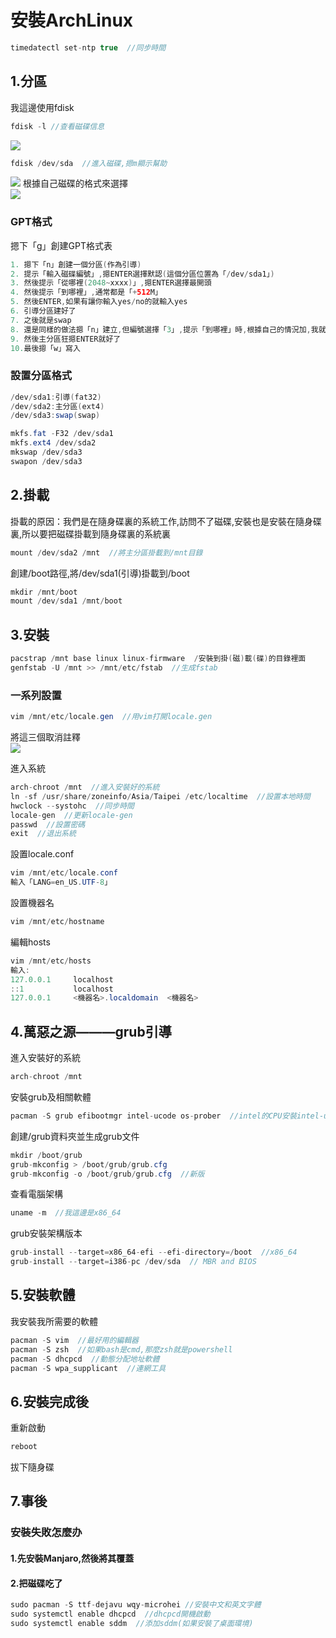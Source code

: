 # 安裝ArchLinux
```java
timedatectl set-ntp true  //同步時間
```
## 1.分區
我這邊使用fdisk
```java
fdisk -l //查看磁碟信息
```
![](https://github.com/XxiaozhaiX/images/blob/main/fdisk/main.jpg)
```java
fdisk /dev/sda  //進入磁碟,摁m顯示幫助
```
![](https://github.com/XxiaozhaiX/images/blob/main/fdisk/fdiskdev.png)
根據自己磁碟的格式來選擇  
![](https://github.com/XxiaozhaiX/images/blob/main/fdisk/n.png)
### GPT格式
摁下「g」創建GPT格式表
```java 
1. 摁下「n」創建一個分區(作為引導)
2. 提示「輸入磁碟編號」,摁ENTER選擇默認(這個分區位置為「/dev/sda1」)
3. 然後提示「從哪裡(2048~xxxx)」,摁ENTER選擇最開頭
4. 然後提示「到哪裡」,通常都是「+512M」
5. 然後ENTER,如果有讓你輸入yes/no的就輸入yes
6. 引導分區建好了
7. 之後就是swap
8. 還是同樣的做法摁「n」建立,但編號選擇「3」,提示「到哪裡」時,根據自己的情況加,我就輸入我的記憶體大小「+8G」
9. 然後主分區狂摁ENTER就好了
10.最後摁「w」寫入
```
### 設置分區格式
```java
/dev/sda1:引導(fat32)
/dev/sda2:主分區(ext4)
/dev/sda3:swap(swap)
```
```java
mkfs.fat -F32 /dev/sda1
mkfs.ext4 /dev/sda2
mkswap /dev/sda3
swapon /dev/sda3
```
## 2.掛載
掛載的原因：我們是在隨身碟裏的系統工作,訪問不了磁碟,安裝也是安裝在隨身碟裏,所以要把磁碟掛載到隨身碟裏的系統裏
```java
mount /dev/sda2 /mnt  //將主分區掛載到/mnt目錄
```
創建/boot路徑,將/dev/sda1(引導)掛載到/boot
```java
mkdir /mnt/boot
mount /dev/sda1 /mnt/boot
```
##  3.安裝
```java
pacstrap /mnt base linux linux-firmware  /安裝到掛(磁)載(碟)的目錄裡面
genfstab -U /mnt >> /mnt/etc/fstab  //生成fstab
```
### 一系列設置
```java
vim /mnt/etc/locale.gen  //用vim打開locale.gen
```
將這三個取消註釋    
![](https://github.com/XxiaozhaiX/images/blob/main/fdisk/locale.gen.png)  
  
進入系統    
```java
arch-chroot /mnt  //進入安裝好的系統
ln -sf /usr/share/zoneinfo/Asia/Taipei /etc/localtime  //設置本地時間
hwclock --systohc  //同步時間
locale-gen  //更新locale-gen
passwd  //設置密碼
exit  //退出系統
```
設置locale.conf   
```java
vim /mnt/etc/locale.conf
輸入「LANG=en_US.UTF-8」
```
設置機器名
```java
vim /mnt/etc/hostname
```
編輯hosts
```java
vim /mnt/etc/hosts
輸入:
127.0.0.1     localhost
::1           localhost
127.0.0.1     <機器名>.localdomain  <機器名>
```
## 4.萬惡之源———grub引導
進入安裝好的系統  
```java
arch-chroot /mnt
```
安裝grub及相關軟體 
```java
pacman -S grub efibootmgr intel-ucode os-prober  //intel的CPU安裝intel-ucode   amd的CPU安裝amd-ucode
```
創建/grub資料夾並生成grub文件 
```java
mkdir /boot/grub
grub-mkconfig > /boot/grub/grub.cfg
grub-mkconfig -o /boot/grub/grub.cfg  //新版
```
查看電腦架構  
```java
uname -m  //我這邊是x86_64
```
grub安裝架構版本
```java
grub-install --target=x86_64-efi --efi-directory=/boot  //x86_64
grub-install --target=i386-pc /dev/sda  // MBR and BIOS
```
## 5.安裝軟體
我安裝我所需要的軟體
```java
pacman -S vim  //最好用的編輯器
pacman -S zsh  //如果bash是cmd,那麼zsh就是powershell
pacman -S dhcpcd  //動態分配地址軟體
pacman -S wpa_supplicant  //連網工具
```
## 6.安裝完成後
重新啟動
```java
reboot
```
拔下隨身碟
## 7.事後
### 安裝失敗怎麼办
#### 1.先安裝Manjaro,然後將其覆蓋
#### 2.把磁碟吃了
```java
sudo pacman -S ttf-dejavu wqy-microhei //安裝中文和英文字體
sudo systemctl enable dhcpcd  //dhcpcd開機啟動
sudo systemctl enable sddm  //添加sddm(如果安裝了桌面環境)
```
